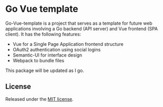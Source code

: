 # Go Vue template <a name="go-vue-template"></a>

Go-Vue-template is a project that serves as a template for future web applications involving a Go backend (API server) and Vue frontend (SPA client). It has the following features:

* Vue for a Single Page Application frontend structure
* OAuth2 authentication using social logins
* Semantic-UI for interface design
* Webpack to bundle files

This package will be updated as I go.

## License
Released under the [MIT license](LICENSE.md).

[1]: http://golang.org/ "Go Language"
